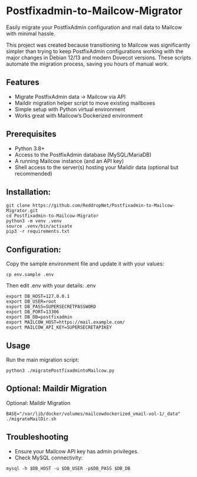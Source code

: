 # Postfixadmin-to-Mailcow-Migrator

Easily migrate your PostfixAdmin configuration and mail data to Mailcow with minimal hassle.

This project was created because transitioning to Mailcow was significantly simpler than trying to keep PostfixAdmin configurations working with the major changes in Debian 12/13 and modern Dovecot versions. These scripts automate the migration process, saving you hours of manual work.

##  Features
- Migrate PostfixAdmin data → Mailcow via API
- Maildir migration helper script to move existing mailboxes
- Simple setup with Python virtual environment
- Works great with Mailcow’s Dockerized environment


## Prerequisites
- Python 3.8+
- Access to the PostfixAdmin database (MySQL/MariaDB)
- A running Mailcow instance (and an API key)
- Shell access to the server(s) hosting your Maildir data (optional but recommended)

## Installation:

```
git clone https://github.com/ReddropNet/Postfixadmin-to-Mailcow-Migrator.git
cd Postfixadmin-to-Mailcow-Migrator
python3 -m venv .venv
source .venv/bin/activate
pip3 -r requirements.txt
```

## Configuration:
Copy the sample environment file and update it with your values:
```
cp env.sample .env
```

Then edit .env with your details:
.env
```
export DB_HOST=127.0.0.1
export DB_USER=root
export DB_PASS=SUPERSECRETPASSWORD
export DB_PORT=13306
export DB_DB=postfixadmin
export MAILCOW_HOST=https://mail.example.com/
export MAILCOW_API_KEY=SUPERSECRETAPIKEY
```

## Usage
Run the main migration script:
```
python3 ./migratePostfixadmintoMailcow.py
```

## Optional: Maildir Migration
Optional: Maildir Migration
```
BASE="/var/lib/docker/volumes/mailcowdockerized_vmail-vol-1/_data"
./migrateMailDir.sh
```

## Troubleshooting
- Ensure your Mailcow API key has admin privileges.
- Check MySQL connectivity:
```
mysql -h $DB_HOST -u $DB_USER -p$DB_PASS $DB_DB
```